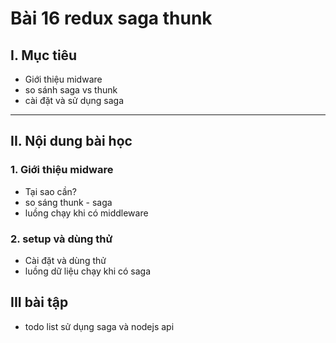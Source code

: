 # Bài 16 redux saga thunk

## I. Mục tiêu
 *  Giới thiệu midware 
 *  so sánh saga vs thunk
 * cài đặt và sử dụng saga
------
## II. Nội dung bài học 
### 1. Giới thiệu midware
- Tại sao cần?
- so sáng thunk - saga
- luồng chạy khi có middleware

### 2. setup và dùng thử
- Cài đặt và dùng thử
- luồng dữ liệu chạy khi có saga

## III bài tập 
- todo list sử dụng saga và nodejs api
